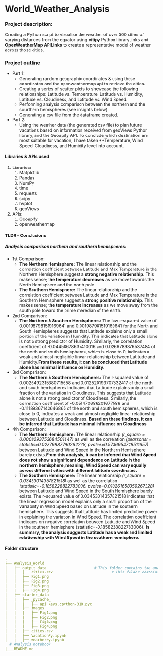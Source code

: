 # World_Weather_Analysis

### Project description:
Creating a Python script to visualise the weather of over 500 cities of varying distances from the equator using **citipy** Python libraryLinks and **OpenWeatherMap APILinks** to create a representative model of weather across those cities.

### Project outline
- Part 1:
    - Generating random geographic coordinates & using these coordinates and the openweathermap api to retrieve the cities. 
    - Creating a series of scatter plots to showcase the following relationships: Latitude vs. Temperature, Latitude vs. Humidity, Latitude vs. Cloudiness, and Latitude vs. Wind Speed. 
    - Performing analysis comparison between the northern and the sourthern hemispheres (see insights below)
    - Generating a csv file from the dataframe created. 
- Part 2:
    - Using the weather data (the generated csv file) to plan future vacations based on information received from geoViews Python library, and the Geoapify API. To conclude which destination are most suitable for vacation, I have taken **Temperature, Wind Speed, Cloudiness, and Humidity level into account. 

#### Libraries & APIs used
1. Libraries: 
    1. Matplotlib
    2. Pandas
    3. NumPy
    4. time
    5. requests
    6. scipy
    7. hvplot
    8. geoViews
2. APIs:
    1. Geoapify
    2. openweathermap


#### TLDR - Conclusions
##### Analysis comparison northern and southern hemispheres: 
*  1st Comparison: 
    * **The Northern Hemisphere:** The linear relationship and the correlation coefficient between Latitude and Max Temperature in the Northern Hemisphere suggest a **strong negative relationship**. This makes sense; **the temperature decreases** as we move towards the North Hemisphere and the north pole. 
    * **The Southern Hemisphere:** The linear relationship and the correlation coefficient between Latitude and Max Temperature in the Southern Hemisphere suggest a **strong positive relationship**. This makes sense; **the temperature increases** as we move away from the south pole toward the prime meredian of the earth.  
* 2nd Comparison: 
    * **The Northern &  Southern Hemispheres:** The low r-squared value of 0.001987981519169641 and 0.001987981519169641 for the North and South Hemispheres suggests that Latitude explains only a small portion of the variation in Humidity. This indicates that Latitude alone is not a strong predictor of Humidity. Similarly, the correlation coefficient of -0.04458678637410016 and 0.0266789376537484 of the north and south hemispheres, which is close to 0, indicates a weak and almost negligible linear relationship between Latitude and Humidity.**From these results, it can be concluded that Latitude alone has minimal influence on Humidity.**
* 3rd Comparison:
    * **The Northern &  Southern Hemispheres:** The r-squared value of 0.0026492315380715658 and 0.012520193707532417 of the north and south hemispheres indicates that Latitude explains only a small fraction of the variation in Cloudiness. This suggests that Latitude alone is not a strong predictor of Cloudiness. Similarly, the correlation coefficient of -0.051470686201677586 and -0.11189367143646865 of the north and south hemispheres, which is close to 0, indicates a weak and almost negligible linear relationship between Latitude and Cloudiness. **Based on these findings, it can be inferred that Latitude has minimal influence on Cloudiness.**
* 4th Comparison: 
    * **The Northern Hemisphere:** The linear relationship *(r_square  = 0.0008293753684501447)* as well as the correlation *(pearsonsr = statistic=0.02879887790262228, pvalue=0.5736954728511657)* between Latitude and Wind Speed in the Northern Hemisphere barely exists.**From this analysis, it can be inferred that Wind Speed does not show a significant dependence on Latitude in the northern hemisphere, meaning, Wind Speed can vary equally across different cities with different latitude coordinates.** 
    * **The Southern Hemisphere:** The linear relationship *(r_square =  0.03453014357821518)* as well as the correlation *(statistic=-0.1858228822783006, pvalue=0.010261658359267328)* between Latitude and Wind Speed in the South Hemisphere barely exists. The r-squared value of 0.03453014357821518 indicates that the linear regression model explains only a small proportion of the variability in Wind Speed based on Latitude in the southern hemisphere. This suggests that Latitude has limited predictive power in explaining the variation in Wind Speed. The correlation coefficient indicates on negative correlation between Latitude and Wind Speed in the southern hemisphere (statistic=-0.1858228822783006). **In summary, the analysis suggests Latitude has a weak and limited relationship with Wind Speed in the southern hemisphere.**

#### Folder structure
``` yml
.
├── Analysis_World
│   ├── output_data                      # This folder contains the analysis & dataset's folder. 
│   │   ├── cities.csv                           # This folder contains the datasets
│   │   ├── Fig1.png
│   │   ├── Fig2.png  
│   |   ├── Fig3.png
│   |   ├── Fig4.png 
│   ├── starter_data
│   |   ├── _pycache_
│   |   |   ├── api_keys.cpython-310.pyc 
│   |   ├── images
│   |   |   ├── Fig1.png 
│   |   |   ├── Fig2.png 
│   |   |   ├── Fig3.png 
│   |   |   ├── Fig4.png 
│   |   ├── cities.csv 
│   |   ├── VacationPy.ipynb 
│   |   ├── WeatherPy.ipynb 
  # Analysis notebook                        
|___README.md
``` 
